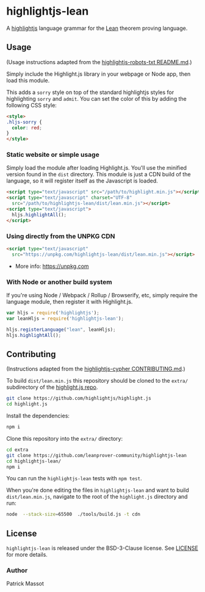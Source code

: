 # highlightjs-lean

A [highlightjs](https://highlightjs.org/) language grammar for the
[Lean](https://leanprover.github.io) theorem proving language.

## Usage

(Usage instructions adapted from the [highlightjs-robots-txt README.md](https://github.com/highlightjs/highlightjs-robots-txt/blob/master/README.md).)

Simply include the Highlight.js library in your webpage or Node app, then load this module.

This adds a `sorry` style on top of the standard highlightjs styles for highlighting `sorry` and `admit`.
You can set the color of this by adding the following CSS style:
```html
<style>
.hljs-sorry {
  color: red;
}
</style>
```

### Static website or simple usage

Simply load the module after loading Highlight.js. You'll use the minified version found in the `dist` directory. This module is just a CDN build of the language, so it will register itself as the Javascript is loaded.

```html
<script type="text/javascript" src="/path/to/highlight.min.js"></script>
<script type="text/javascript" charset="UTF-8"
  src="/path/to/highlightjs-lean/dist/lean.min.js"></script>
<script type="text/javascript">
  hljs.highlightAll();
</script>
```

### Using directly from the UNPKG CDN

```html
<script type="text/javascript"
  src="https://unpkg.com/highlightjs-lean/dist/lean.min.js"></script>
```

- More info: <https://unpkg.com>

### With Node or another build system

If you're using Node / Webpack / Rollup / Browserify, etc, simply require the language module, then register it with Highlight.js.

```javascript
var hljs = require('highlightjs');
var leanHljs = require('highlightjs-lean');

hljs.registerLanguage("lean", leanHljs);
hljs.highlightAll();
```

## Contributing

(Instructions adapted from the [highlightjs-cypher CONTRIBUTING.md](https://github.com/highlightjs/highlightjs-cypher/blob/master/CONTRIBUTING.md).)

To build `dist/lean.min.js` this repository should be cloned to the `extra/`
subdirectory of the [highlight.js repo](https://github.com/highlightjs/highlight.js).

```bash
git clone https://github.com/highlightjs/highlight.js
cd highlight.js
```

Install the dependencies:

```bash
npm i
```

Clone this repository into the `extra/` directory:

```bash
cd extra
git clone https://github.com/leanprover-community/highlightjs-lean
cd highlightjs-lean/
npm i
```

You can run the `highlightjs-lean` tests with `npm test`.

When you're done editing the files in `highlightjs-lean` and want to build
`dist/lean.min.js`, navigate to the root of the `highlight.js` directory and
run:

```bash
node  --stack-size=65500  ./tools/build.js -t cdn
```

## License

`highlightjs-lean` is released under the BSD-3-Clause license.
See [LICENSE](./LICENSE) for more details.

### Author

Patrick Massot
